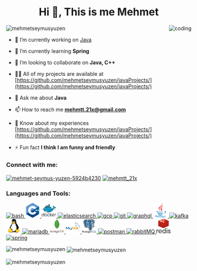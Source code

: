 <h1 align="center">Hi 👋, This is me Mehmet</h1>
<img align="right" alt="coding" witdh="400" src="https://thumbs.gfycat.com/AngelicConcreteHypsilophodon-size_restricted.gif"

<p align="left"> <img src="https://komarev.com/ghpvc/?username=mehmetseymusyuzen&label=Profile%20views&color=0e75b6&style=flat" alt="mehmetseymusyuzen" /> </p>

- 🔭 I’m currently working on [Java](https://github.com/mehmetseymusyuzen/javaProjects/)

- 🌱 I’m currently learning **Spring**

- 👯 I’m looking to collaborate on **Java, C++**

- 👨‍💻 All of my projects are available at [https://github.com/mehmetseymusyuzen/javaProjects/](https://github.com/mehmetseymusyuzen/javaProjects/)

- 💬 Ask me about **Java**

- 📫 How to reach me **mehmtt.21x@gmail.com**

- 📄 Know about my experiences [https://github.com/mehmetseymusyuzen/javaProjects/](https://github.com/mehmetseymusyuzen/javaProjects/)

- ⚡ Fun fact **I think I am funny and friendly**

<h3 align="left">Connect with me:</h3>
<p align="left">
<a href="https://linkedin.com/in/mehmet-seymus-yuzen-5924b4230" target="blank"><img align="center" src="https://raw.githubusercontent.com/rahuldkjain/github-profile-readme-generator/master/src/images/icons/Social/linked-in-alt.svg" alt="mehmet-seymus-yuzen-5924b4230" height="30" width="40" /></a>
<a href="https://www.hackerrank.com/mehmtt_21x" target="blank"><img align="center" src="https://raw.githubusercontent.com/rahuldkjain/github-profile-readme-generator/master/src/images/icons/Social/hackerrank.svg" alt="mehmtt_21x" height="30" width="40" /></a>
</p>

<h3 align="left">Languages and Tools:</h3>
<p align="left"> <a href="https://www.gnu.org/software/bash/" target="_blank" rel="noreferrer"> <img src="https://www.vectorlogo.zone/logos/gnu_bash/gnu_bash-icon.svg" alt="bash" width="40" height="40"/> </a> <a href="https://www.w3schools.com/cpp/" target="_blank" rel="noreferrer"> <img src="https://raw.githubusercontent.com/devicons/devicon/master/icons/cplusplus/cplusplus-original.svg" alt="cplusplus" width="40" height="40"/> </a> <a href="https://www.docker.com/" target="_blank" rel="noreferrer"> <img src="https://raw.githubusercontent.com/devicons/devicon/master/icons/docker/docker-original-wordmark.svg" alt="docker" width="40" height="40"/> </a> <a href="https://www.elastic.co" target="_blank" rel="noreferrer"> <img src="https://www.vectorlogo.zone/logos/elastic/elastic-icon.svg" alt="elasticsearch" width="40" height="40"/> </a> <a href="https://cloud.google.com" target="_blank" rel="noreferrer"> <img src="https://www.vectorlogo.zone/logos/google_cloud/google_cloud-icon.svg" alt="gcp" width="40" height="40"/> </a> <a href="https://git-scm.com/" target="_blank" rel="noreferrer"> <img src="https://www.vectorlogo.zone/logos/git-scm/git-scm-icon.svg" alt="git" width="40" height="40"/> </a> <a href="https://graphql.org" target="_blank" rel="noreferrer"> <img src="https://www.vectorlogo.zone/logos/graphql/graphql-icon.svg" alt="graphql" width="40" height="40"/> </a> <a href="https://www.java.com" target="_blank" rel="noreferrer"> <img src="https://raw.githubusercontent.com/devicons/devicon/master/icons/java/java-original.svg" alt="java" width="40" height="40"/> </a> <a href="https://kafka.apache.org/" target="_blank" rel="noreferrer"> <img src="https://www.vectorlogo.zone/logos/apache_kafka/apache_kafka-icon.svg" alt="kafka" width="40" height="40"/> </a> <a href="https://www.linux.org/" target="_blank" rel="noreferrer"> <img src="https://raw.githubusercontent.com/devicons/devicon/master/icons/linux/linux-original.svg" alt="linux" width="40" height="40"/> </a> <a href="https://mariadb.org/" target="_blank" rel="noreferrer"> <img src="https://www.vectorlogo.zone/logos/mariadb/mariadb-icon.svg" alt="mariadb" width="40" height="40"/> </a> <a href="https://www.mongodb.com/" target="_blank" rel="noreferrer"> <img src="https://raw.githubusercontent.com/devicons/devicon/master/icons/mongodb/mongodb-original-wordmark.svg" alt="mongodb" width="40" height="40"/> </a> <a href="https://www.mysql.com/" target="_blank" rel="noreferrer"> <img src="https://raw.githubusercontent.com/devicons/devicon/master/icons/mysql/mysql-original-wordmark.svg" alt="mysql" width="40" height="40"/> </a> <a href="https://www.postgresql.org" target="_blank" rel="noreferrer"> <img src="https://raw.githubusercontent.com/devicons/devicon/master/icons/postgresql/postgresql-original-wordmark.svg" alt="postgresql" width="40" height="40"/> </a> <a href="https://postman.com" target="_blank" rel="noreferrer"> <img src="https://www.vectorlogo.zone/logos/getpostman/getpostman-icon.svg" alt="postman" width="40" height="40"/> </a> <a href="https://www.rabbitmq.com" target="_blank" rel="noreferrer"> <img src="https://www.vectorlogo.zone/logos/rabbitmq/rabbitmq-icon.svg" alt="rabbitMQ" width="40" height="40"/> </a> <a href="https://redis.io" target="_blank" rel="noreferrer"> <img src="https://raw.githubusercontent.com/devicons/devicon/master/icons/redis/redis-original-wordmark.svg" alt="redis" width="40" height="40"/> </a> <a href="https://spring.io/" target="_blank" rel="noreferrer"> <img src="https://www.vectorlogo.zone/logos/springio/springio-icon.svg" alt="spring" width="40" height="40"/> </a> </p>

<p><img align="left" src="https://github-readme-stats.vercel.app/api/top-langs?username=mehmetseymusyuzen&show_icons=true&locale=en&layout=compact" alt="mehmetseymusyuzen" /></p>

<p>&nbsp;<img align="center" src="https://github-readme-stats.vercel.app/api?username=mehmetseymusyuzen&show_icons=true&locale=en" alt="mehmetseymusyuzen" /></p>

<p><img align="center" src="https://github-readme-streak-stats.herokuapp.com/?user=mehmetseymusyuzen&" alt="mehmetseymusyuzen" /></p>
